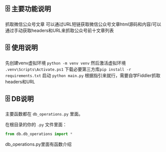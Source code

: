 ## 🗄️ 主要功能说明
抓取微信公众号文章
可以通过URL短链获取微信公众号文章html源码和内容/可以通过手动获取headers和URL来抓取公众号前十文章列表
## 🗄️ 使用说明
先创建venv虚拟环境 `python -m venv venv`
然后激活虚拟环境 `.venv\Scripts\Activate.ps1`
下载必要第三方库`pip install -r requirements.txt`
启动 `python main.py`
根据指引来就行，需要自学Fiddler抓取headers和URL
## 🗄️ DB说明

主要函数都在 `db_operations.py` 里面。

在根目录的你的 `.py` 文件里面：
```python
from db.db_operations import *
```
db_operations.py里面有函数介绍
